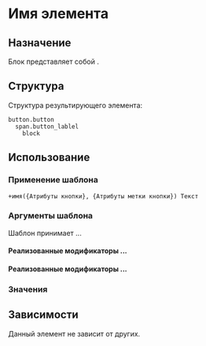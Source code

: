 # Имя элемента

## Назначение

Блок представляет собой .

## Структура

Структура результирующего элемента:

    button.button
      span.button_lablel
        block

## Использование

### Применение шаблона

    +имя({Атрибуты кнопки}, {Атрибуты метки кнопки}) Текст

### Аргументы шаблона

Шаблон принимает ...

#### Реализованные модификаторы ...


#### Реализованные модификаторы ...


### Значения


## Зависимости

Данный элемент не зависит от других.